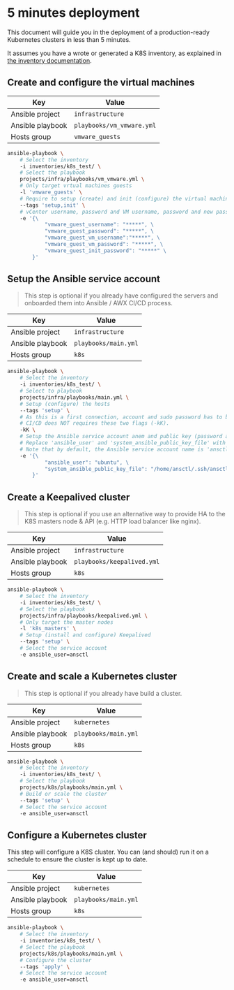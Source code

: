 # 5 minutes deployment

This document will guide you in the deployment of a production-ready Kubernetes clusters in less than 5 minutes.

It assumes you have a wrote or generated a K8S inventory, as explained in [the inventory documentation](inventory.md).

## Create and configure the virtual machines

| Key              | Value                     |
|------------------|---------------------------|
| Ansible project  | `infrastructure`          |
| Ansible playbook | `playbooks/vm_vmware.yml` |
| Hosts group      | `vmware_guests`           |

```bash
ansible-playbook \
    # Select the inventory
    -i inventories/k8s_test/ \
    # Select the playbook
    projects/infra/playbooks/vm_vmware.yml \
    # Only target vrtual machines guests
    -l 'vmware_guests' \
    # Require to setup (create) and init (configure) the virtual machines
    --tags 'setup,init' \
    # vCenter username, password and VM username, password and new passwor to setup
    -e '{\
            "vmware_guest_username": "*****", \
            "vmware_guest_password": "*****", \
            "vmware_guest_vm_username":"*****", \
            "vmware_guest_vm_password": "*****", \
            "vmware_guest_init_password": "*****" \
        }'
```

## Setup the Ansible service account

> This step is optional if you already have configured the servers and onboarded them into Ansible / AWX CI/CD process.

| Key              | Value                |
|------------------|----------------------|
| Ansible project  | `infrastructure`     |
| Ansible playbook | `playbooks/main.yml` |
| Hosts group      | `k8s`                |

```bash
ansible-playbook \
    # Select the inventory
    -i inventories/k8s_test/ \
    # Select to playbook
    projects/infra/playbooks/main.yml \
    # Setup (configure) the hosts
    --tags 'setup' \
    # As this is a first connection, account and sudo password has to be provided manually.
    # CI/CD does NOT requires these two flags (-kK).
    -kK \
    # Setup the Ansible service account anem and public key (password authentication is disabled by default).
    # Replace 'ansible_user' and 'system_ansible_public_key_file' with the appropriate value.
    # Note that by default, the Ansible service account name is 'ansctl'.
    -e '{\
            "ansible_user": "ubuntu", \
            "system_ansible_public_key_file": "/home/ansctl/.ssh/ansctl.rsa.pub" \
        }'
```

## Create a Keepalived cluster

> This step is optional if you use an alternative way to provide HA to the K8S
masters node & API  (e.g. HTTP load balancer like nginx).

| Key              | Value                      |
|------------------|----------------------------|
| Ansible project  | `infrastructure`           |
| Ansible playbook | `playbooks/keepalived.yml` |
| Hosts group      | `k8s`                      |

```bash
ansible-playbook \
    # Select the inventory
    -i inventories/k8s_test/ \
    # Select the playbook
    projects/infra/playbooks/keepalived.yml \
    # Only target the master nodes
    -l 'k8s_masters' \
    # Setup (install and configure) Keepalived
    --tags 'setup' \
    # Select the service account
    -e ansible_user=ansctl
```


## Create and scale a Kubernetes cluster

> This step is optional if you already have build a cluster.

| Key              | Value                |
|------------------|----------------------|
| Ansible project  | `kubernetes`         |
| Ansible playbook | `playbooks/main.yml` |
| Hosts group      | `k8s`                |

```bash
ansible-playbook \
    # Select the inventory
    -i inventories/k8s_test/ \
    # Select the playbook
    projects/k8s/playbooks/main.yml \
    # Build or scale the cluster
    --tags 'setup' \
    # Select the service account
    -e ansible_user=ansctl
```

## Configure a Kubernetes cluster

This step will configure a K8S cluster. You can (and should) run it on a
schedule to ensure the cluster is kept up to date.

| Key              | Value                |
|------------------|----------------------|
| Ansible project  | `kubernetes`         |
| Ansible playbook | `playbooks/main.yml` |
| Hosts group      | `k8s`                |

```bash
ansible-playbook \
    # Select the inventory
    -i inventories/k8s_test/ \
    # Select the playbook
    projects/k8s/playbooks/main.yml \
    # Configure the cluster
    --tags 'apply' \
    # Select the service account
    -e ansible_user=ansctl
```

